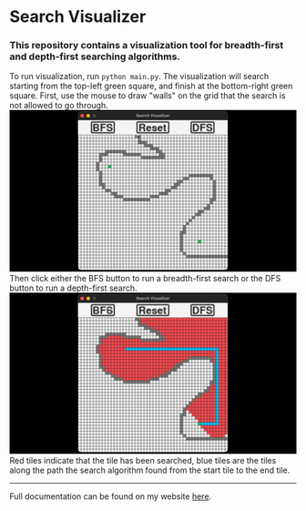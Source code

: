 # Search Visualizer
### This repository contains a visualization tool for breadth-first and depth-first searching algorithms.

To run visualization, run `python main.py`. The visualization will search starting from the top-left green square, and finish at the bottom-right green square. First, use the mouse to draw "walls" on the grid that the search is not allowed to go through.<br>
![](assets/DrawingWalls.jpg)<br>
Then click either the BFS button to run a breadth-first search or the DFS button to run a depth-first search.<br>
![](assets/BFS_Solution.jpg)<br>
Red tiles indicate that the tile has been searched, blue tiles are the tiles along the path the search algorithm found from the start tile to the end tile.
<hr>

Full documentation can be found on my website [here](https://www.briangood.dev/Projects/search_visualizer/docs/index.html).
